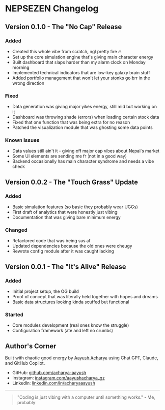 # NEPSEZEN Changelog

## Version 0.1.0 - The "No Cap" Release

### Added
- Created this whole vibe from scratch, ngl pretty fire 🔥
- Set up the core simulation engine that's giving main character energy
- Built dashboard that slaps harder than my alarm clock on Monday morning
- Implemented technical indicators that are low-key galaxy brain stuff
- Added portfolio management that won't let your stonks go brr in the wrong direction

### Fixed
- Data generation was giving major yikes energy, still mid but working on it
- Dashboard was throwing shade (errors) when loading certain stock data
- Fixed that one function that was being extra for no reason
- Patched the visualization module that was ghosting some data points

### Known Issues
- Data values still ain't it - giving off major cap vibes about Nepal's market
- Some UI elements are sending me fr (not in a good way)
- Backend occasionally has main character syndrome and needs a vibe check

## Version 0.0.2 - The "Touch Grass" Update

### Added
- Basic simulation features (so basic they probably wear UGGs)
- First draft of analytics that were honestly just vibing
- Documentation that was giving bare minimum energy

### Changed
- Refactored code that was being sus af
- Updated dependencies because the old ones were cheugy
- Rewrote config module after it was caught lacking

## Version 0.0.1 - The "It's Alive" Release

### Added
- Initial project setup, the OG build
- Proof of concept that was literally held together with hopes and dreams
- Basic data structures looking kinda scuffed but functional

### Started
- Core modules development (real ones know the struggle)
- Configuration framework (ate and left no crumbs)

## Author's Corner

Built with chaotic good energy by [Aayush Acharya](https://github.com/acharya-aayush) using Chat GPT, Claude, and GitHub Copilot.

- GitHub: [github.com/acharya-aayush](https://github.com/acharya-aayush)
- Instagram: [instagram.com/aayushacharya_gz](https://instagram.com/aayushacharya_gz)
- LinkedIn: [linkedin.com/in/acharyaaayush](https://linkedin.com/in/acharyaaayush)

---

> "Coding is just vibing with a computer until something works." - Me, probably
